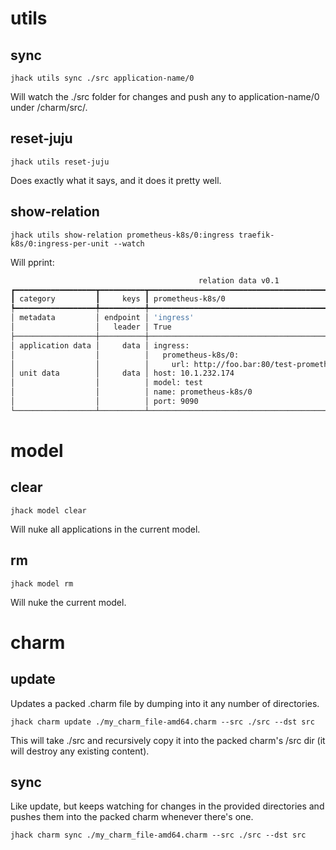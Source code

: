 # utils
## sync

`jhack utils sync ./src application-name/0`

Will watch the ./src folder for changes and push any to application-name/0 
under /charm/src/.

## reset-juju

`jhack utils reset-juju`

Does exactly what it says, and it does it pretty well.

## show-relation 

`jhack utils show-relation prometheus-k8s/0:ingress traefik-k8s/0:ingress-per-unit --watch`

Will pprint:

```bash
                                          relation data v0.1                                           
┏━━━━━━━━━━━━━━━━━━┳━━━━━━━━━━┳━━━━━━━━━━━━━━━━━━━━━━━━━━━━━━━━━━━━━━━━━━━━━━━━━━┳━━━━━━━━━━━━━━━━━━━━┓
┃ category         ┃     keys ┃ prometheus-k8s/0                                 ┃ traefik-k8s/0      ┃
┡━━━━━━━━━━━━━━━━━━╇━━━━━━━━━━╇━━━━━━━━━━━━━━━━━━━━━━━━━━━━━━━━━━━━━━━━━━━━━━━━━━╇━━━━━━━━━━━━━━━━━━━━┩
│ metadata         │ endpoint │ 'ingress'                                        │ 'ingress-per-unit' │
│                  │   leader │ True                                             │ True               │
├──────────────────┼──────────┼──────────────────────────────────────────────────┼────────────────────┤
│ application data │     data │ ingress:                                         │                    │
│                  │          │   prometheus-k8s/0:                              │                    │
│                  │          │     url: http://foo.bar:80/test-prometheus-k8s-0 │                    │
│ unit data        │     data │ host: 10.1.232.174                               │                    │
│                  │          │ model: test                                      │                    │
│                  │          │ name: prometheus-k8s/0                           │                    │
│                  │          │ port: 9090                                       │                    │
└──────────────────┴──────────┴──────────────────────────────────────────────────┴────────────────────┘
```

# model
## clear

`jhack model clear`

Will nuke all applications in the current model.


## rm

`jhack model rm`

Will nuke the current model.


# charm

## update
Updates a packed .charm file by dumping into it any number of directories.

`jhack charm update ./my_charm_file-amd64.charm --src ./src --dst src`

This will take ./src and recursively copy it into the packed charm's /src dir 
(it will destroy any existing content).

## sync
Like update, but keeps watching for changes in the provided directories and 
pushes them into the packed charm whenever there's one.

`jhack charm sync ./my_charm_file-amd64.charm --src ./src --dst src`

